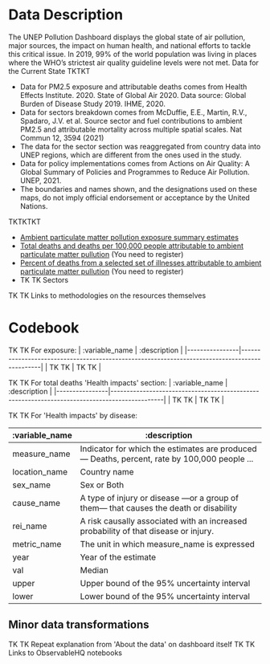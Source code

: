 # Data Description
The UNEP Pollution Dashboard displays the global state of air pollution, major sources, the impact on human health, and national efforts to tackle this critical issue.
In 2019, 99% of the world population was living in places where the WHO’s strictest air quality guideline levels were not met. Data for the Current State TKTKT 

* Data for PM2.5 exposure and attributable deaths comes from Health Effects Institute. 2020. State of Global Air 2020. Data source: Global Burden of Disease Study 2019. IHME, 2020.
* Data for sectors breakdown comes from McDuffie, E.E., Martin, R.V., Spadaro, J.V. et al. Source sector and fuel contributions to ambient PM2.5 and attributable mortality across multiple spatial scales. Nat Commun 12, 3594 (2021)
* The data for the sector section was reaggregated from country data into UNEP regions, which are different from the ones used in the study.
* Data for policy implementations comes from Actions on Air Quality: A Global Summary of Policies and Programmes to Reduce Air Pollution. UNEP, 2021.
* The boundaries and names shown, and the designations used on these maps, do not imply official endorsement or acceptance by the United Nations.

TKTKTKT
* [Ambient particulate matter pollution exposure summary estimates](https://ghdx.healthdata.org/sites/default/files/record-attached-files/IHME_GBD_2019_AIR_POLLUTION_1990_2019_PM.zip)
* [Total deaths and deaths per 100,000 people attributable to ambient particulate matter pullution](https://vizhub.healthdata.org/gbd-results?params=gbd-api-2019-permalink/6e3468190433cfde61c4d81616db6945) (You need to register)
* [Percent of deaths from a selected set of illnesses attributable to ambient particulate matter pullution](https://vizhub.healthdata.org/gbd-results/?params=gbd-api-2019-permalink/0e754a60c0fefcbbe6801c994e9ab274) (You need to register)
* TK TK Sectors

TK TK Links to methodologies on the resources themselves

# Codebook
TK TK For exposure:
| :variable_name | :description                                                                                 |
|----------------|----------------------------------------------------------------------------------------------|
| TK TK          | TK TK                                                                                        |

TK TK For total deaths 'Health impacts' section:
| :variable_name | :description                                                                                 |
|----------------|----------------------------------------------------------------------------------------------|
| TK TK          | TK TK                                                                                        |

TK TK For 'Health impacts' by disease:

| :variable_name | :description                                                                                 |
|----------------|----------------------------------------------------------------------------------------------|
| measure_name   | Indicator for which the estimates are produced — Deaths, percent, rate by 100,000 people ... |
| location_name  | Country name                                                                                 |
| sex_name       | Sex or Both                                                                                  |
| cause_name     | A type of injury or disease —or a group of them— that causes the death or disability         |
| rei_name       | A risk causally associated with an increased probability of that disease or injury.          |
| metric_name    | The unit in which measure_name is expressed                                                  |
| year           | Year of the estimate                                                                         |
| val            | Median                                                                                       |
| upper          | Upper bound of the 95% uncertainty interval                                                  |
| lower          | Lower bound of the 95% uncertainty interval                                                  |

## Minor data transformations
TK TK Repeat explanation from 'About the data' on dashboard itself
TK TK Links to ObservableHQ notebooks

